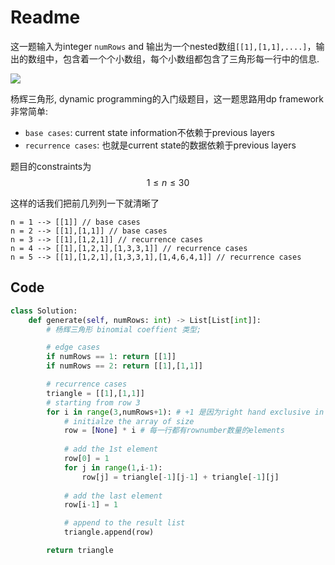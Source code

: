 # Readme

这一题输入为integer `numRows` and 输出为一个nested数组`[[1],[1,1],....]`，输出的数组中，包含着一个个小数组，每个小数组都包含了三角形每一行中的信息.

![](https://upload.wikimedia.org/wikipedia/commons/0/0d/PascalTriangleAnimated2.gif)


杨辉三角形, dynamic programming的入门级题目，这一题思路用dp framework 非常简单:
- `base cases`: current state information不依赖于previous layers
- `recurrence cases`: 也就是current state的数据依赖于previous layers

题目的constraints为 
$$
1\leq n\leq 30
$$

这样的话我们把前几列列一下就清晰了
```
n = 1 --> [[1]] // base cases
n = 2 --> [[1],[1,1]] // base cases
n = 3 --> [[1],[1,2,1]] // recurrence cases
n = 4 --> [[1],[1,2,1],[1,3,3,1]] // recurrence cases
n = 5 --> [[1],[1,2,1],[1,3,3,1],[1,4,6,4,1]] // recurrence cases
```

## Code


```python
class Solution:
    def generate(self, numRows: int) -> List[List[int]]:
        # 杨辉三角形 binomial coeffient 类型;

        # edge cases
        if numRows == 1: return [[1]]
        if numRows == 2: return [[1],[1,1]]

        # recurrence cases
        triangle = [[1],[1,1]]
        # starting from row 3
        for i in range(3,numRows+1): # +1 是因为right hand exclusive in python
            # initialze the array of size 
            row = [None] * i # 每一行都有rownumber数量的elements
            
            # add the 1st element
            row[0] = 1
            for j in range(1,i-1):
                row[j] = triangle[-1][j-1] + triangle[-1][j]
            
            # add the last element
            row[i-1] = 1

            # append to the result list
            triangle.append(row)  

        return triangle
```

